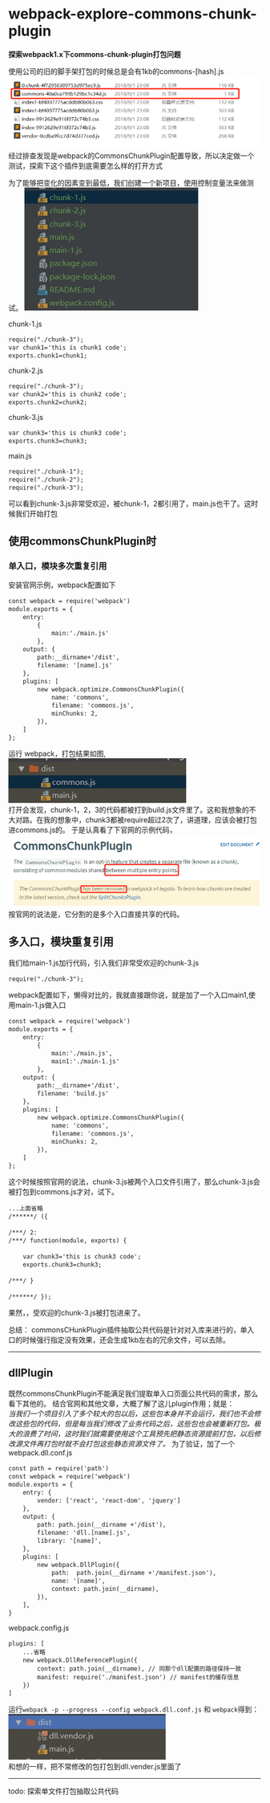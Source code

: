 # webpack-explore-commons-chunk-plugin
**探索webpack1.x下commons-chunk-plugin打包问题**

使用公司的旧的脚手架打包的时候总是会有1kb的commons-[hash].js
![image](https://raw.githubusercontent.com/mraiguo/image-respository/master/201809012328.png)
经过排查发现是webpack的CommonsChunkPlugin配置导致，所以决定做一个测试，探索下这个插件到底需要怎么样的打开方式

为了能够把变化的因素变到最低，我们创建一个新项目，使用控制变量法来做测试。
![image](https://raw.githubusercontent.com/mraiguo/image-respository/master/201809020041.png)

chunk-1.js
```
require("./chunk-3");
var chunk1='this is chunk1 code';
exports.chunk1=chunk1;
```

chunk-2.js
```
require("./chunk-3");
var chunk2='this is chunk2 code';
exports.chunk2=chunk2;
```

chunk-3.js
```
var chunk3='this is chunk3 code';
exports.chunk3=chunk3;
```

main.js
```
require("./chunk-1");
require("./chunk-2");
require("./chunk-3");
```
可以看到chunk-3.js非常受欢迎，被chunk-1，2都引用了，main.js也干了。这时候我们开始打包
## 使用commonsChunkPlugin时
### 单入口，模块多次重复引用
安装官网示例，webpack配置如下
```
const webpack = require('webpack')
module.exports = {
    entry:
        {
            main:'./main.js'
        },
    output: {
        path:__dirname+'/dist',
        filename: '[name].js'
    },
    plugins: [
        new webpack.optimize.CommonsChunkPlugin({
            name: 'commons',
            filename: 'commons.js',
            minChunks: 2,
        }),
    ]
};
```
运行 webpack，打包结果如图,  
![image](https://raw.githubusercontent.com/mraiguo/image-respository/master/20180902031325.png)  
打开会发现，chunk-1，2，3的代码都被打到build.js文件里了。这和我想象的不大对路。在我的想象中，chunk3都被require超过2次了，讲道理，应该会被打包进commons.js的。
于是认真看了下官网的示例代码，
![image](https://raw.githubusercontent.com/mraiguo/image-respository/master/20180902021947.png)
按官网的说法是，它分割的是多个入口直接共享的代码。
## 多入口，模块重复引用
我们给main-1.js加行代码，引入我们非常受欢迎的chunk-3.js
```
require("./chunk-3");
```
webpack配置如下，懒得对比的，我就直接跟你说，就是加了一个入口main1,使用main-1.js做入口
```
const webpack = require('webpack')
module.exports = {
    entry:
        {
            main:'./main.js',
            main1:'./main-1.js'
        },
    output: {
        path:__dirname+'/dist',
        filename: 'build.js'
    },
    plugins: [
        new webpack.optimize.CommonsChunkPlugin({
            name: 'commons',
            filename: 'commons.js',
            minChunks: 2,
        }),
    ]
};
```
这个时候按照官网的说法，chunk-3.js被两个入口文件引用了，那么chunk-3.js会被打包到commons.js才对，试下。
```
...上面省略
/******/ ({

/***/ 2:
/***/ function(module, exports) {

	var chunk3='this is chunk3 code';
	exports.chunk3=chunk3;

/***/ }

/******/ });
```
果然，，受欢迎的chunk-3.js被打包进来了。

总结： commonsCHunkPlugin插件抽取公共代码是针对对入库来进行的，单入口的时候强行指定没有效果，还会生成1kb左右的冗余文件，可以去除。

---

## dllPlugin

既然commonsChunkPlugin不能满足我们提取单入口页面公共代码的需求，那么看下其他的。
结合官网和其他文章，大概了解了这儿plugin作用；就是：  
*当我们一个项目引入了多个较大的包以后，这些包本身并不会运行，我们也不会修改这些包的代码，但是每当我们修改了业务代码之后，这些包也会被重新打包。极大的浪费了时间，这时我们就需要使用这个工具预先把静态资源提前打包，以后修改源文件再打包时就不会打包这些静态资源文件了。*
为了验证，加了一个webpack.dll.conf.js
```
const path = require('path')
const webpack = require('webpack')
module.exports = {
    entry: {
        vendor: ['react', 'react-dom', 'jquery']
    },
    output: {
        path: path.join(__dirname +'/dist'),
        filename: 'dll.[name].js',
        library: '[name]',
    },
    plugins: [
        new webpack.DllPlugin({
            path:  path.join(__dirname +'/manifest.json'),
            name: '[name]',
            context: path.join(__dirname),
        }),
    ],
}
```
webpack.config.js
```
plugins: [
    ...省略
    new webpack.DllReferencePlugin({
        context: path.join(__dirname), // 同那个dll配置的路径保持一致
        manifest: require('./manifest.json') // manifest的缓存信息
    })
]
```
运行`webpack -p --progress --config webpack.dll.conf.js` 和 `webpack`得到：
![image](https://raw.githubusercontent.com/mraiguo/image-respository/master/20180902211020.png)  
和想的一样，把不常修改的包打包到dll.vender.js里面了

---
 todo: 探索单文件打包抽取公共代码 
